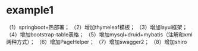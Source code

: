 # example1
（1）springboot+热部署；
（2）增加thymeleaf模板；
（3）增加layui框架；
（4）增加bootstrap-table表格；
（5）增加mysql+druid+mybatis（注解和xml两种方式）；
（6）增加PageHelper；
（7）增加swagger2；
（8）增加shiro
